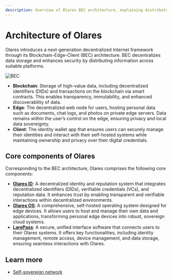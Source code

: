 ```yaml
---
description: Overview of Olares BEC architecture, explaining distributed node implementation for data storage and security. Details three core components Olares ID, Olares OS and LarePass.
---
```

# Architecture of Olares

Olares introduces a next-generation decentralized Internet framework through its Blockchain-Edge-Client (BEC) architecture. BEC decentralizes data storage and enhances security by distributing information across suitable platforms.

![BEC](/images/manual/concepts/network-topology.jpeg)

- **Blockchain**: Storage of high-value data, including decentralized identifiers (DIDs) and transactions on the blockchain via smart contracts. This enables transparency, immutability, and enhanced discoverability of data.
- **Edge**: The decentralized web node for users, hosting personal data such as documents, chat logs, and photos on private edge servers. Data remains within the user’s control on the edge, ensuring privacy and local data sovereignty.
- **Client**: The identity wallet app that ensures users can securely manage their identities and interact with their self-hosted systems while maintaining ownership and privacy over their digital credentials.

## Core components of Olares

Corresponding to the BEC architecture, Olares comprises the following core components:

- [**Olares ID**](https://docs.snowinning.com/protocol/overview.html): A decentralized identity and reputation system that integrates decentralized identifiers (DIDs), verifiable credentials (VCs), and reputation data. It enhances trust by enabling transparent and verifiable interactions within decentralized environments.
- [**Olares OS**](https://github.com/beclab/Olares): A comprehensive, self-hosted operating system designed for edge devices. It allows users to host and manage their own data and applications, transforming personal edge devices into robust, sovereign cloud systems.
- [**LarePass**](https://olares.com/larepass): A secure, unified interface software that connects users to their Olares systems. It offers key functionalities, including identity management, remote access, device management, and data storage, ensuring seamless interactions with Olares.

## Learn more

- [Self-sovereign network](https://docs.snowinning.com/protocol/network.html)